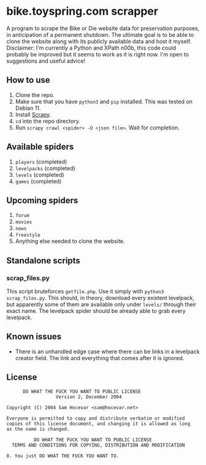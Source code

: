 # bike.toyspring.com scrapper

A program to scrape the Bike or Die website data for preservation purposes, in anticipation of a permanent shutdown. The ultimate goal is to be able to clone the website along with its publicly available data and host it myself. Disclaimer: I'm currently a Python and XPath n00b, this code could probably be improved but it seems to work as it is right now. I'm open to suggestions and useful advice!

## How to use

1. Clone the repo.
2. Make sure that you have `python3` and `pip` installed. This was tested on Debian 11.
3. Install [Scrapy](https://docs.scrapy.org/en/latest/intro/install.html).
4. `cd` into the repo directory.
5. Run `scrapy crawl <spider> -O <json file>`. Wait for completion.

## Available spiders

1. `players` (completed)
2. `levelpacks` (completed)
3. `levels` (completed)
4. `games` (completed)

## Upcoming spiders

1. `forum`
2. `movies`
3. `news`
4. `freestyle`
5. Anything else needed to clone the website.

## Standalone scripts

### scrap_files.py

This script bruteforces `getfile.php`. Use it simply with `python3 scrap_files.py`. This should, in theory, download every existent levelpack, but apparently some of them are available only under `levels/` through their exact name. The levelpack spider should be already able to grab every levelpack.

## Known issues

- There is an unhandled edge case where there can be links in a levelpack creator field. The link and everything that comes after it is ignored.

## License

          DO WHAT THE FUCK YOU WANT TO PUBLIC LICENSE
                      Version 2, December 2004

    Copyright (C) 2004 Sam Hocevar <sam@hocevar.net>

    Everyone is permitted to copy and distribute verbatim or modified
    copies of this license document, and changing it is allowed as long
    as the name is changed.

              DO WHAT THE FUCK YOU WANT TO PUBLIC LICENSE
      TERMS AND CONDITIONS FOR COPYING, DISTRIBUTION AND MODIFICATION

    0. You just DO WHAT THE FUCK YOU WANT TO.
